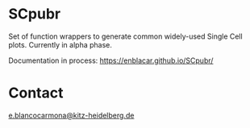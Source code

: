 # SCpubr

Set of function wrappers to generate common widely-used Single Cell plots. Currently in alpha phase.

Documentation in process: https://enblacar.github.io/SCpubr/

# Contact
e.blancocarmona@kitz-heidelberg.de
